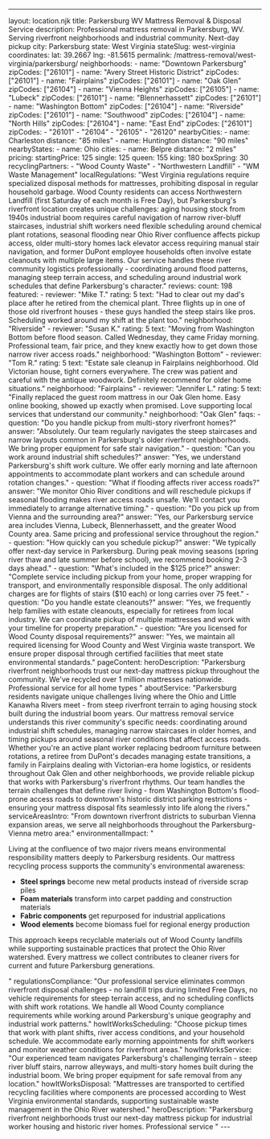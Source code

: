 ---
layout: location.njk
title: Parkersburg WV Mattress Removal & Disposal Service
description: Professional mattress removal in Parkersburg, WV. Serving riverfront neighborhoods and industrial community. Next-day pickup
city: Parkersburg state: West Virginia stateSlug: west-virginia coordinates: lat: 39.2667 lng: -81.5615
permalink: /mattress-removal/west-virginia/parkersburg/ neighborhoods: - name: "Downtown Parkersburg" zipCodes: ["26101"] - name: "Avery Street Historic District" zipCodes: ["26101"] - name: "Fairplains" zipCodes: ["26101"] - name: "Oak Glen" zipCodes: ["26104"] - name: "Vienna Heights" zipCodes: ["26105"] - name: "Lubeck" zipCodes: ["26101"] - name: "Blennerhassett" zipCodes: ["26101"] - name: "Washington Bottom" zipCodes: ["26104"] - name: "Riverside" zipCodes: ["26101"] - name: "Southwood" zipCodes: ["26104"] - name: "North Hills" zipCodes: ["26104"] - name: "East End" zipCodes: ["26101"] zipCodes: - "26101" - "26104" - "26105" - "26120" nearbyCities: - name: Charleston distance: "85 miles" - name: Huntington distance: "90 miles" nearbyStates: - name: Ohio cities: - name: Belpre distance: "2 miles" pricing: startingPrice: 125 single: 125 queen: 155 king: 180 boxSpring: 30 recyclingPartners: - "Wood County Waste" - "Northwestern Landfill" - "WM Waste Management" localRegulations: "West Virginia regulations require specialized disposal methods for mattresses, prohibiting disposal in regular household garbage. Wood County residents can access Northwestern Landfill (first Saturday of each month is Free Day), but Parkersburg's riverfront location creates unique challenges: aging housing stock from 1940s industrial boom requires careful navigation of narrow river-bluff staircases, industrial shift workers need flexible scheduling around chemical plant rotations, seasonal flooding near Ohio River confluence affects pickup access, older multi-story homes lack elevator access requiring manual stair navigation, and former DuPont employee households often involve estate cleanouts with multiple large items. Our service handles these river community logistics professionally - coordinating around flood patterns, managing steep terrain access, and scheduling around industrial work schedules that define Parkersburg's character." reviews: count: 198 featured: - reviewer: "Mike T." rating: 5 text: "Had to clear out my dad's place after he retired from the chemical plant. Three flights up in one of those old riverfront houses - these guys handled the steep stairs like pros. Scheduling worked around my shift at the plant too." neighborhood: "Riverside" - reviewer: "Susan K." rating: 5 text: "Moving from Washington Bottom before flood season. Called Wednesday, they came Friday morning. Professional team, fair price, and they knew exactly how to get down those narrow river access roads." neighborhood: "Washington Bottom" - reviewer: "Tom R." rating: 5 text: "Estate sale cleanup in Fairplains neighborhood. Old Victorian house, tight corners everywhere. The crew was patient and careful with the antique woodwork. Definitely recommend for older home situations." neighborhood: "Fairplains" - reviewer: "Jennifer L." rating: 5 text: "Finally replaced the guest room mattress in our Oak Glen home. Easy online booking, showed up exactly when promised. Love supporting local services that understand our community." neighborhood: "Oak Glen" faqs: - question: "Do you handle pickup from multi-story riverfront homes?" answer: "Absolutely. Our team regularly navigates the steep staircases and narrow layouts common in Parkersburg's older riverfront neighborhoods. We bring proper equipment for safe stair navigation." - question: "Can you work around industrial shift schedules?" answer: "Yes, we understand Parkersburg's shift work culture. We offer early morning and late afternoon appointments to accommodate plant workers and can schedule around rotation changes." - question: "What if flooding affects river access roads?" answer: "We monitor Ohio River conditions and will reschedule pickups if seasonal flooding makes river access roads unsafe. We'll contact you immediately to arrange alternative timing." - question: "Do you pick up from Vienna and the surrounding area?" answer: "Yes, our Parkersburg service area includes Vienna, Lubeck, Blennerhassett, and the greater Wood County area. Same pricing and professional service throughout the region." - question: "How quickly can you schedule pickup?" answer: "We typically offer next-day service in Parkersburg. During peak moving seasons (spring river thaw and late summer before school), we recommend booking 2-3 days ahead." - question: "What's included in the $125 price?" answer: "Complete service including pickup from your home, proper wrapping for transport, and environmentally responsible disposal. The only additional charges are for flights of stairs ($10 each) or long carries over 75 feet." - question: "Do you handle estate cleanouts?" answer: "Yes, we frequently help families with estate cleanouts, especially for retirees from local industry. We can coordinate pickup of multiple mattresses and work with your timeline for property preparation." - question: "Are you licensed for Wood County disposal requirements?" answer: "Yes, we maintain all required licensing for Wood County and West Virginia waste transport. We ensure proper disposal through certified facilities that meet state environmental standards." pageContent: heroDescription: "Parkersburg riverfront neighborhoods trust our next-day mattress pickup throughout the community. We've recycled over 1 million mattresses nationwide. Professional service for all home types " aboutService: "Parkersburg residents navigate unique challenges living where the Ohio and Little Kanawha Rivers meet - from steep riverfront terrain to aging housing stock built during the industrial boom years. Our mattress removal service understands this river community's specific needs: coordinating around industrial shift schedules, managing narrow staircases in older homes, and timing pickups around seasonal river conditions that affect access roads. Whether you're an active plant worker replacing bedroom furniture between rotations, a retiree from DuPont's decades managing estate transitions, a family in Fairplains dealing with Victorian-era home logistics, or residents throughout Oak Glen and other neighborhoods, we provide reliable pickup that works with Parkersburg's riverfront rhythms. Our team handles the terrain challenges that define river living - from Washington Bottom's flood-prone access roads to downtown's historic district parking restrictions - ensuring your mattress disposal fits seamlessly into life along the rivers." serviceAreasIntro: "From downtown riverfront districts to suburban Vienna expansion areas, we serve all neighborhoods throughout the Parkersburg-Vienna metro area:" environmentalImpact: "<p>Living at the confluence of two major rivers means environmental responsibility matters deeply to Parkersburg residents. Our mattress recycling process supports the community's environmental awareness:</p><ul><li><strong>Steel springs</strong> become new metal products instead of riverside scrap piles</li><li><strong>Foam materials</strong> transform into carpet padding and construction materials</li><li><strong>Fabric components</strong> get repurposed for industrial applications</li><li><strong>Wood elements</strong> become biomass fuel for regional energy production</li></ul><p>This approach keeps recyclable materials out of Wood County landfills while supporting sustainable practices that protect the Ohio River watershed. Every mattress we collect contributes to cleaner rivers for current and future Parkersburg generations.</p>" regulationsCompliance: "Our professional service eliminates common riverfront disposal challenges - no landfill trips during limited Free Days, no vehicle requirements for steep terrain access, and no scheduling conflicts with shift work rotations. We handle all Wood County compliance requirements while working around Parkersburg's unique geography and industrial work patterns." howItWorksScheduling: "Choose pickup times that work with plant shifts, river access conditions, and your household schedule. We accommodate early morning appointments for shift workers and monitor weather conditions for riverfront areas." howItWorksService: "Our experienced team navigates Parkersburg's challenging terrain - steep river bluff stairs, narrow alleyways, and multi-story homes built during the industrial boom. We bring proper equipment for safe removal from any location." howItWorksDisposal: "Mattresses are transported to certified recycling facilities where components are processed according to West Virginia environmental standards, supporting sustainable waste management in the Ohio River watershed." heroDescription: "Parkersburg riverfront neighborhoods trust our next-day mattress pickup for industrial worker housing and historic river homes. Professional service " ---